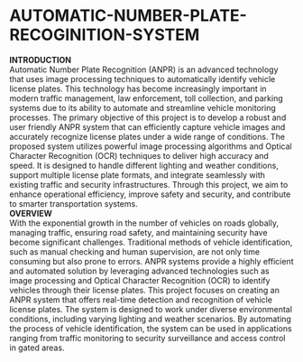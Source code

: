 # AUTOMATIC-NUMBER-PLATE-RECOGINITION-SYSTEM
<b>INTRODUCTION</b>
<br>
Automatic Number Plate Recognition (ANPR) is an advanced technology that uses image processing techniques to automatically 
identify vehicle license plates. This technology has become 
increasingly important in modern traffic management, law 
enforcement, toll collection, and parking systems due to its ability 
to automate and streamline vehicle monitoring processes. The 
primary objective of this project is to develop a robust and user
friendly ANPR system that can efficiently capture vehicle images 
and accurately recognize license plates under a wide range of 
conditions. The proposed system utilizes powerful image 
processing algorithms and Optical Character Recognition (OCR) 
techniques to deliver high accuracy and speed. It is designed to 
handle different lighting and weather conditions, support multiple 
license plate formats, and integrate seamlessly with existing traffic 
and security infrastructures. Through this project, we aim to 
enhance operational efficiency, improve safety and security, and 
contribute to smarter transportation systems.
<br>
<b>OVERVIEW</b>
<br>
With the exponential growth in the number of vehicles on 
roads globally, managing traffic, ensuring road safety, and 
maintaining security have become significant challenges. 
Traditional methods of vehicle identification, such as manual 
checking and human supervision, are not only time
consuming but also prone to errors. ANPR systems provide a 
highly efficient and automated solution by leveraging 
advanced technologies such as image processing and Optical 
Character Recognition (OCR) to identify vehicles through 
their license plates. This project focuses on creating an ANPR 
system that offers real-time detection and recognition of 
vehicle license plates. The system is designed to work under 
diverse environmental conditions, including varying lighting 
and weather scenarios. By automating the process of vehicle 
identification, the system can be used in applications ranging 
from traffic monitoring to security surveillance and access 
control in gated areas.


